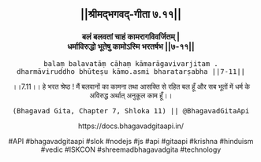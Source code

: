 <center><h2>||श्रीमद्‍भगवद्‍-गीता ७.११||</h2>
<h3>बलं बलवतां चाहं कामरागविवर्जितम् |<br/>धर्माविरुद्धो भूतेषु कामोऽस्मि भरतर्षभ ||७-११||</h3>
<pre>balaṃ balavatāṃ cāhaṃ kāmarāgavivarjitam .<br/>dharmāviruddho bhūteṣu kāmo.asmi bharatarṣabha ||7-11||</pre>
<p>।।7.11।। हे भरत श्रेष्ठ ! मैं बलवानों का कामना तथा आसक्ति से रहित बल हूँ और सब भूतों में धर्म के अविरुद्ध अर्थात् अनुकूल काम हूँ।।</p>
<pre>(Bhagavad Gita, Chapter 7, Shloka 11) || @BhagavadGitaApi</pre><p>https://docs.bhagavadgitaapi.in/</p><p>#API #bhagavadgitaapi #slok #nodejs #js #api #gitaapi #krishna #hinduism #vedic #ISKCON #shreemadbhagavadgita #technology</p></center>